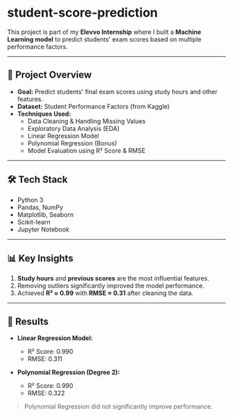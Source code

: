 # student-score-prediction

This project is part of my **Elevvo Internship** where I built a **Machine Learning model** to predict students' exam scores based on multiple performance factors.  

---

## 📌 Project Overview
- **Goal:** Predict students' final exam scores using study hours and other features.
- **Dataset:** Student Performance Factors (from Kaggle)
- **Techniques Used:**
  - Data Cleaning & Handling Missing Values
  - Exploratory Data Analysis (EDA)
  - Linear Regression Model
  - Polynomial Regression (Bonus)
  - Model Evaluation using R² Score & RMSE

---

## 🛠️ Tech Stack
- Python 3
- Pandas, NumPy
- Matplotlib, Seaborn
- Scikit-learn
- Jupyter Notebook

---

## 📊 Key Insights
1. **Study hours** and **previous scores** are the most influential features.
2. Removing outliers significantly improved the model performance.
3. Achieved **R² ≈ 0.99** with **RMSE ≈ 0.31** after cleaning the data.

---

## 🚀 Results
- **Linear Regression Model:**  
  - R² Score: 0.990  
  - RMSE: 0.311  

- **Polynomial Regression (Degree 2):**  
  - R² Score: 0.990  
  - RMSE: 0.322  

> Polynomial Regression did not significantly improve performance.
